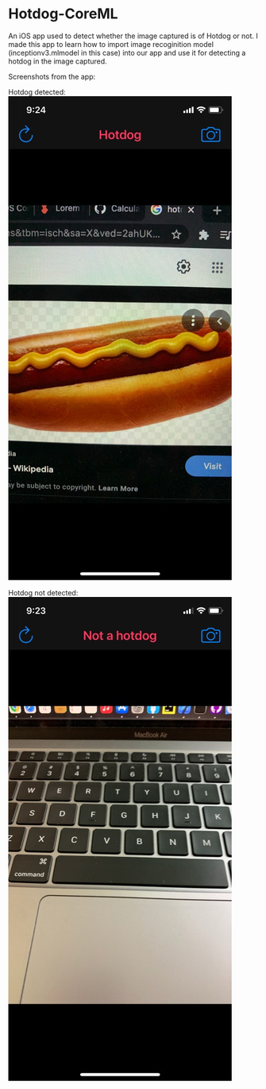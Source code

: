 # Hotdog-CoreML
An iOS app used to detect whether the image captured is of Hotdog or not.
I made this app to learn how to import image recoginition model (inceptionv3.mlmodel in this case) into our app and use it for detecting a hotdog in the image captured.


Screenshots from the app:

Hotdog detected:  
![alt text](https://github.com/shubham101096/Hotdog-CoreML/blob/main/screenshots/hotdog.jpg)




Hotdog not detected:  
![alt text](https://github.com/shubham101096/Hotdog-CoreML/blob/main/screenshots/not-hotdog.jpg)
